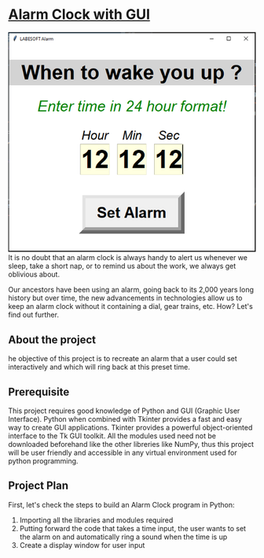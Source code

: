 # [Alarm Clock with GUI](https://data-flair.training/blogs/python-project-ideas)
![img.png](img.png)
It is no doubt that an alarm clock is always handy to alert us whenever we 
sleep, take a short nap, or to remind us about the work, we always get 
oblivious about.

Our ancestors have been using an alarm, going back to its 2,000 years long
history but over time, the new advancements in technologies allow us to keep
an alarm clock without it containing a dial, gear trains, etc. How? Let's find
out further.

## About the project
he objective of this project is to recreate an alarm that a user could set
interactively and which will ring back at this preset time.

## Prerequisite
This project requires good knowledge of Python and GUI (Graphic User Interface). 
Python when combined with Tkinter provides a fast and easy way to create GUI
applications. Tkinter provides a powerful object-oriented interface to the Tk
GUI toolkit. All  the modules used need not be downloaded beforehand like the
other libreries like NumPy, thus this project will be user friendly and
accessible in any virtual environment used for python programming.

## Project Plan
First, let's check the steps to build an Alarm Clock program in Python:

1. Importing all the libraries and modules required
1. Putting forward the code that takes a time input, the user wants to set the
alarm on and automatically ring a sound when the time is up
1. Create a display window for user input

